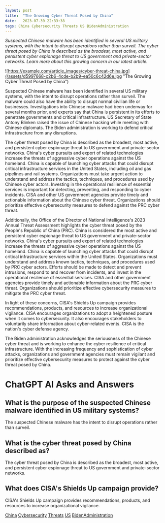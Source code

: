 ```yaml
---
layout: post
title:  "The Growing Cyber Threat Posed by China"
date:   2023-07-30 22:33:38 
tags: China Cybersecurity Threats US BidenAdministration
---
```

*Suspected Chinese malware has been identified in several US military systems, with the intent to disrupt operations rather than surveil. The cyber threat posed by China is described as the broadest, most active, and persistent cyber espionage threat to US government and private-sector networks. Learn more about this growing concern in our latest article.*

![https://example.com/article_images/cyber-threat-china.jpg](/assets/d5997668-c2b6-4cde-b2b9-ea50c6c42d6e.jpg "The Growing Cyber Threat Posed by China")

Suspected Chinese malware has been identified in several US military systems, with the intent to disrupt operations rather than surveil. The malware could also have the ability to disrupt normal civilian life or businesses. Investigations into Chinese malware had been underway for several months prior, and experts say that China is persistent in its efforts to penetrate governments and critical infrastructure. US Secretary of State Antony Blinken raised the issue of Chinese hacking while meeting with Chinese diplomats. The Biden administration is working to defend critical infrastructure from any disruptions.

The cyber threat posed by China is described as the broadest, most active, and persistent cyber espionage threat to US government and private-sector networks. China's cyber pursuits and export of related technologies increase the threats of aggressive cyber operations against the US homeland. China is capable of launching cyber attacks that could disrupt critical infrastructure services in the United States, including oil and gas pipelines and rail systems. Organizations must take urgent action to understand and address the tactics, techniques, and procedures used by Chinese cyber actors. Investing in the operational resilience of essential services is important for detecting, preventing, and responding to cyber incidents. CISA and other US government agencies provide timely and actionable information about the Chinese cyber threat. Organizations should prioritize effective cybersecurity measures to defend against the PRC cyber threat.

Additionally, the Office of the Director of National Intelligence's 2023 Annual Threat Assessment highlights the cyber threat posed by the People's Republic of China (PRC). China is considered the most active and persistent cyber espionage threat to US government and private-sector networks. China's cyber pursuits and export of related technologies increase the threats of aggressive cyber operations against the US homeland. China is capable of launching cyber attacks that could disrupt critical infrastructure services within the United States. Organizations must understand and address known tactics, techniques, and procedures used by PRC cyber actors. Efforts should be made to detect and prevent intrusions, respond to and recover from incidents, and invest in the operational resilience of essential services. CISA and other government agencies provide timely and actionable information about the PRC cyber threat. Organizations should prioritize effective cybersecurity measures to mitigate the PRC cyber threat.

In light of these concerns, CISA's Shields Up campaign provides recommendations, products, and resources to increase organizational vigilance. CISA encourages organizations to adopt a heightened posture when it comes to cybersecurity. It also encourages stakeholders to voluntarily share information about cyber-related events. CISA is the nation's cyber defense agency.

The Biden administration acknowledges the seriousness of the Chinese cyber threat and is working to enhance the cyber resilience of critical infrastructure. With the increasing frequency and sophistication of cyber attacks, organizations and government agencies must remain vigilant and prioritize effective cybersecurity measures to protect against the cyber threat posed by China.


# ChatGPT AI Asks and Answers
## What is the purpose of the suspected Chinese malware identified in US military systems?
The suspected Chinese malware has the intent to disrupt operations rather than surveil.

## What is the cyber threat posed by China described as?
The cyber threat posed by China is described as the broadest, most active, and persistent cyber espionage threat to US government and private-sector networks.

## What does CISA's Shields Up campaign provide?
CISA's Shields Up campaign provides recommendations, products, and resources to increase organizational vigilance.


[China](/tags/China) [Cybersecurity](/tags/Cybersecurity) [Threats](/tags/Threats) [US](/tags/US) [BidenAdministration](/tags/BidenAdministration)